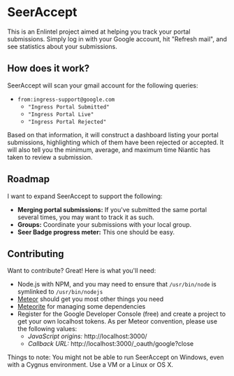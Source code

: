 SeerAccept
==========

This is an Enlintel project aimed at helping you track your portal submissions.
Simply log in with your Google account, hit "Refresh mail", and see statistics
about your submissions.

How does it work?
-----------------

SeerAccept will scan your gmail account for the following queries:

* `from:ingress-support@google.com`
    * `"Ingress Portal Submitted"`
    * `"Ingress Portal Live"`
    * `"Ingress Portal Rejected"`

Based on that information, it will construct a dashboard listing your portal
submissions, highlighting which of them have been rejected or accepted.
It will also tell you the minimum, average, and maximum time Niantic has taken
to review a submission.

Roadmap
-------

I want to expand SeerAccept to support the following:

* **Merging portal submissions:** If you've submitted the same portal several times,
  you may want to track it as such.
* **Groups:** Coordinate your submissions with your local group.
* **Seer Badge progress meter:** This one should be easy.

Contributing
------------

Want to contribute? Great! Here is what you'll need:

* Node.js with NPM, and you may need to ensure that `/usr/bin/node` is symlinked
  to `/usr/bin/nodejs`
* [Meteor](http://meteor.com/) should get you most other things you need
* [Meteorite](https://github.com/oortcloud/meteorite/) for managing some dependencies
* Register for the Google Developer Console (free) and create a project to get
  your own localhost tokens. As per Meteor convention, please use the
  following values:
    * *JavaScript origins:* http://localhost:3000/
    * *Callback URL:* http://localhost:3000/_oauth/google?close

Things to note: You might not be able to run SeerAccept on Windows, even with a
Cygnus environment. Use a VM or a Linux or OS X.
